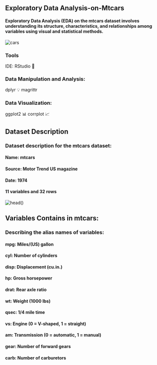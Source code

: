## Exploratory Data Analysis-on-Mtcars
#### Exploratory Data Analysis (EDA) on the mtcars dataset involves understanding its structure, characteristics, and relationships among variables using visual and statistical methods.
![cars](https://github.com/Shankarrai2171/EDA-on-Mtcars/assets/164284515/3ff77088-7690-413e-b443-57d75c02a16b)
### Tools
IDE: RStudio 📓
### Data Manipulation and Analysis:
dplyr 💡
magrittr
### Data Visualization:
ggplot2 📊
corrplot 📈
## Dataset Description
### Dataset description for the mtcars dataset:
#### Name: mtcars
#### Source: Motor Trend US magazine
#### Date: 1974
#### 11 variables and 32 rows
![head()](https://github.com/Shankarrai2171/EDA-on-Mtcars/assets/164284515/c16b22f6-5fb8-409c-8dec-558670847faa)
## Variables Contains in mtcars:
### Describing the alias names of variables:
#### mpg: Miles/(US) gallon
#### cyl: Number of cylinders
#### disp: Displacement (cu.in.)
#### hp: Gross horsepower
#### drat: Rear axle ratio
#### wt: Weight (1000 lbs)
#### qsec: 1/4 mile time
#### vs: Engine (0 = V-shaped, 1 = straight)
#### am: Transmission (0 = automatic, 1 = manual)
#### gear: Number of forward gears
#### carb: Number of carburetors
